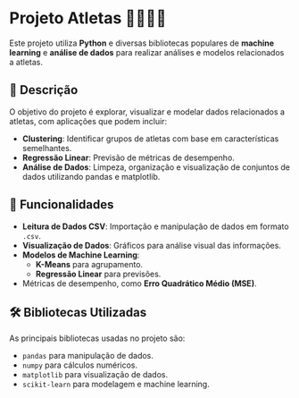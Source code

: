 # Projeto Atletas 🏋️‍♂️🤸‍♀️

Este projeto utiliza **Python** e diversas bibliotecas populares de **machine learning** e **análise de dados** para realizar análises e modelos relacionados a atletas.

## 📝 Descrição
O objetivo do projeto é explorar, visualizar e modelar dados relacionados a atletas, com aplicações que podem incluir:
- **Clustering**: Identificar grupos de atletas com base em características semelhantes.
- **Regressão Linear**: Previsão de métricas de desempenho.
- **Análise de Dados**: Limpeza, organização e visualização de conjuntos de dados utilizando pandas e matplotlib.

## 🚀 Funcionalidades
- **Leitura de Dados CSV**: Importação e manipulação de dados em formato `.csv`.
- **Visualização de Dados**: Gráficos para análise visual das informações.
- **Modelos de Machine Learning**:
  - **K-Means** para agrupamento.
  - **Regressão Linear** para previsões.
- Métricas de desempenho, como **Erro Quadrático Médio (MSE)**.

## 🛠️ Bibliotecas Utilizadas
As principais bibliotecas usadas no projeto são:
- `pandas` para manipulação de dados.
- `numpy` para cálculos numéricos.
- `matplotlib` para visualização de dados.
- `scikit-learn` para modelagem e machine learning.


